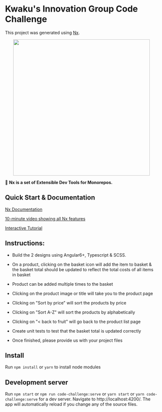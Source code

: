 # Kwaku's Innovation Group Code Challenge

This project was generated using [Nx](https://nx.dev).

<p align="center"><img src="https://raw.githubusercontent.com/nrwl/nx/master/images/nx-logo.png" width="450"></p>

🔎 **Nx is a set of Extensible Dev Tools for Monorepos.**

## Quick Start & Documentation

[Nx Documentation](https://nx.dev/angular)

[10-minute video showing all Nx features](https://nx.dev/angular/getting-started/what-is-nx)

[Interactive Tutorial](https://nx.dev/angular/tutorial/01-create-application)

## Instructions:

-   Build the 2 designs using Angular6+, Typescript & SCSS.

-   On a product, clicking on the basket icon will add the item to
    basket & the basket total should be updated to reflect the total
    costs of all items in basket

-   Product can be added multiple times to the basket

-   Clicking on the product image or title will take you to the product
    page

-   Clicking on "Sort by price" will sort the products by price

-   Clicking on "Sort A-Z" will sort the products by alphabetically

-   Clicking on "\< back to fruit" will go back to the product list page

-   Create unit tests to test that the basket total is updated correctly

- Once finished, please provide us with your project files

## Install
Run `npm install` or  `yarn` to install node modules

## Development server

Run `npm start` or `npm run code-challenge:serve` or `yarn start` or `yarn code-challenge:serve` for a dev server. Navigate to http://localhost:4200/. The app will automatically reload if you change any of the source files.
